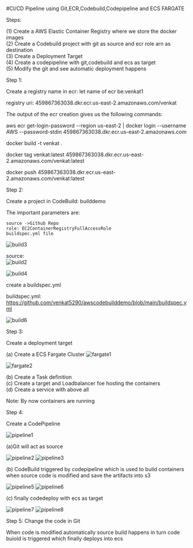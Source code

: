 #CI/CD Pipeline using Git,ECR,Codebuild,Codepipeline and ECS FARGATE

Steps:

(1) Create a AWS Elastic Container Registry where we store the docker images  
(2) Create a Codebuild project with git as source and ecr role arn as destination  
(3) Create a Deployment Target  
(4) Create a codepipeline with git,codebuild and ecs as target  
(5) Modify the git and see automatic deployment happens  

Step 1:

Create a registry name in ecr:
let name of ecr be:venkat1

registry uri: 459867363038.dkr.ecr.us-east-2.amazonaws.com/venkat  

The output of the ecr creation gives us the following commands:  

aws ecr get-login-password --region us-east-2 | docker login --username AWS --password-stdin 459867363038.dkr.ecr.us-east-2.amazonaws.com

docker build -t venkat .

docker tag venkat:latest 459867363038.dkr.ecr.us-east-2.amazonaws.com/venkat:latest

docker push 459867363038.dkr.ecr.us-east-2.amazonaws.com/venkat:latest

Step 2:

Create a project in CodeBuild: builddemo

The important parameters are:

	source ->Github Repo
	role: EC2ContainerRegistryFullAccessRole
	buildspec.yml file
![build3](https://user-images.githubusercontent.com/25465240/121798682-57a25c00-cc45-11eb-996d-9a6158b8e892.PNG)


source:  
![build2](https://user-images.githubusercontent.com/25465240/121798697-6b4dc280-cc45-11eb-940e-2d606bf5617f.PNG)

![build4](https://user-images.githubusercontent.com/25465240/121798689-638e1e00-cc45-11eb-99d1-2707be46793b.PNG)


create a buildspec.yml

buildspec.yml: https://github.com/venkat5290/awscodebuilddemo/blob/main/buildspec.yml


      
   ![build6](https://user-images.githubusercontent.com/25465240/121798731-8ae4eb00-cc45-11eb-92a7-e354798b3a2a.PNG)


Step 3:

Create a deployment target

(a) Create a ECS Fargate Cluster
![fargate1](https://user-images.githubusercontent.com/25465240/121798745-a3550580-cc45-11eb-8d9e-17efc77f55b4.PNG)

![fargate2](https://user-images.githubusercontent.com/25465240/121798741-9c2df780-cc45-11eb-9c33-09acb675d0ea.PNG)

(b) Create a Task definition  
(c) Create a target and Loadbalancer foe hosting the containers  
(d) Create a service with above all  


Note: By now containers are running 


Step 4:

Create a CodePipeline

![pipeline1](https://user-images.githubusercontent.com/25465240/121798755-b5cf3f00-cc45-11eb-92fe-19759672f1e8.PNG)

(a)Git will act as source 

![pipeline2](https://user-images.githubusercontent.com/25465240/121798761-c384c480-cc45-11eb-873c-9dff645f8f65.PNG)
![pipeline3](https://user-images.githubusercontent.com/25465240/121798764-ca133c00-cc45-11eb-96f0-c884f2da3cf3.PNG)

(b) CodeBuild triggered by codepipeline which is used to build containers when source code is modified and save the artifacts into s3

  ![pipeline5](https://user-images.githubusercontent.com/25465240/121798777-ddbea280-cc45-11eb-8513-b6c8100a0181.PNG)
![pipeline6](https://user-images.githubusercontent.com/25465240/121798780-e4e5b080-cc45-11eb-8ce6-5ba1d210a21f.PNG)

(c) finally codedeploy with ecs as target

![pipeline7](https://user-images.githubusercontent.com/25465240/121798785-efa04580-cc45-11eb-8796-59508ca27a62.PNG)
![pipeline8](https://user-images.githubusercontent.com/25465240/121798788-f929ad80-cc45-11eb-9a49-27cddc7f8cca.PNG)


Step 5:
Change the code in Git

When code is modified automatically source build happens in turn code buiold is triggered which finally deploys into ecs
